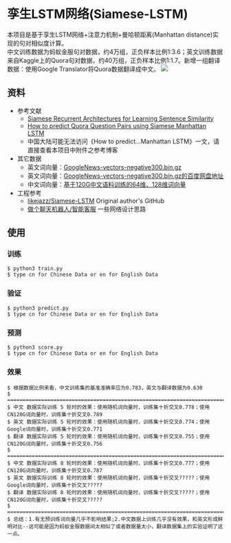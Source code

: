 # 孪生LSTM网络(Siamese-LSTM)
本项目是基于孪生LSTM网络+注意力机制+曼哈顿距离(Manhattan distance)实现的句对相似度计算。<br>
中文训练数据为蚂蚁金服句对数据，约4万组，正负样本比例1:3.6；英文训练数据来自Kaggle上的Quora句对数据，约40万组，正负样本比例1:1.7。新增一组翻译数据：使用Google Translator将Quora数据翻译成中文。
![](https://cloud.githubusercontent.com/assets/9861437/20479493/6ea8ad12-b004-11e6-89e4-53d4d354d32e.png)

## 资料
- 参考文献
    - [Siamese Recurrent Architectures for Learning Sentence Similarity](http://www.mit.edu/~jonasm/info/MuellerThyagarajan_AAAI16.pdf)
    - [How to predict Quora Question Pairs using Siamese Manhattan LSTM](https://medium.com/mlreview/implementing-malstm-on-kaggles-quora-question-pairs-competition-8b31b0b16a07)
    - 中国大陆可能无法访问《How to predict...Manhattan LSTM》一文，请直接查看本项目中附件之参考博客
- 其它数据
    - 英文词向量：[GoogleNews-vectors-negative300.bin.gz](https://drive.google.com/file/d/0B7XkCwpI5KDYNlNUTTlSS21pQmM/edit?usp=sharing)
    - 英文词向量：[GoogleNews-vectors-negative300.bin.gz的百度网盘地址](https://pan.baidu.com/s/1dEENGPV)
    - 中文词向量：[基于120G中文语料训练的64维、128维词向量](https://weibo.com/p/23041816d74e01f0102x77v)
- 工程参考
    - [likejazz/Siamese-LSTM](https://github.com/likejazz/Siamese-LSTM) Original author's GitHub
    - [做个聊天机器人/智能客服](https://zhuanlan.zhihu.com/p/31638132) 一些网络设计思路

## 使用
### 训练
```
$ python3 train.py
$ type cn for Chinese Data or en for English Data
```

### 验证
```
$ python3 predict.py
$ type cn for Chinese Data or en for English Data
```

### 预测
```
$ python3 score.py
$ type cn for Chinese Data or en for English Data
```

### 效果
```
$ 根据数据比例来看，中文训练集的基准准确率应为0.783，英文与翻译数据为0.630
$ =================================================================================================
$ 中文 数据实际训练 5 轮时的效果：使用随机词向量时，训练集十折交叉0.778；使用CN120G词向量时，训练集十折交叉0.789
$ 英文 数据实际训练 5 轮时的效果：使用随机词向量时，训练集十折交叉0.774；使用Google词向量时，训练集十折交叉0.771
$ 翻译 数据实际训练 5 轮时的效果：使用随机词向量时，训练集十折交叉0.755；使用CN120G词向量时，训练集十折交叉0.756
$ =================================================================================================
$ 中文 数据实际训练 8 轮时的效果：使用随机词向量时，训练集十折交叉0.777；使用CN120G词向量时，训练集十折交叉0.787
$ 英文 数据实际训练 8 轮时的效果：使用随机词向量时，训练集十折交叉?????；使用Google词向量时，训练集十折交叉?????
$ 翻译 数据实际训练 8 轮时的效果：使用随机词向量时，训练集十折交叉?????；使用CN120G词向量时，训练集十折交叉?????
$ =================================================================================================
$ 总结：1.有无预训练词向量几乎不影响结果;2.中文数据上训练几乎没有效果，和英文形成鲜明对比--这可能是因为蚂蚁金服数据间太相似了或者数据量太小，翻译数据集上的实验证明了这一点。
```
